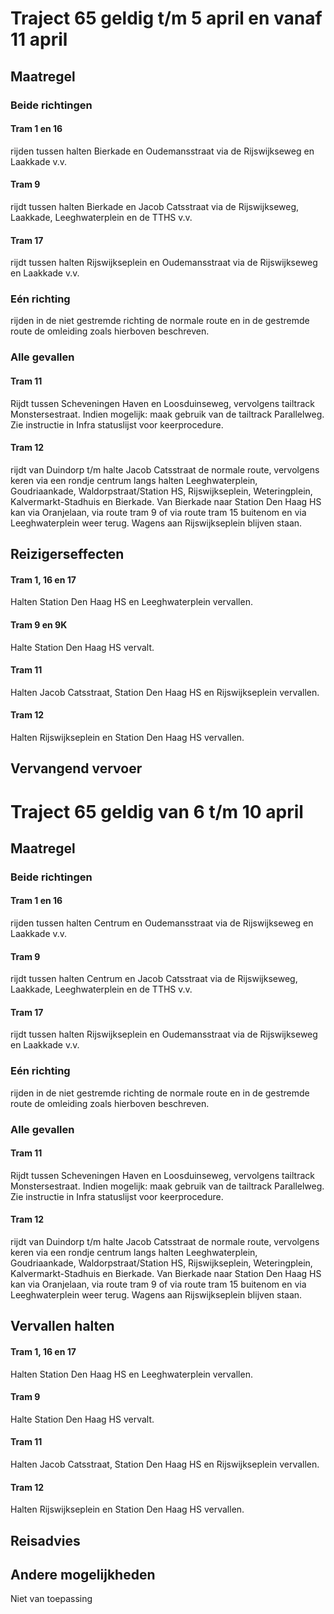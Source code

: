 # Traject 65 geldig t/m 5 april en vanaf 11 april 
## Maatregel
### Beide richtingen

#### Tram 1 en 16
rijden tussen halten Bierkade en Oudemansstraat via de Rijswijkseweg en Laakkade v.v.

#### Tram 9
rijdt tussen halten Bierkade en Jacob Catsstraat via de Rijswijkseweg, Laakkade, Leeghwaterplein en de TTHS v.v.

#### Tram 17
rijdt tussen halten Rijswijkseplein en Oudemansstraat via de Rijswijkseweg en Laakkade v.v.

### Eén richting
rijden in de niet gestremde richting de normale route en in de gestremde route de omleiding zoals hierboven beschreven.

### Alle gevallen

#### Tram 11
Rijdt tussen Scheveningen Haven en Loosduinseweg, vervolgens tailtrack Monstersestraat. Indien mogelijk: maak gebruik van de tailtrack Parallelweg. Zie instructie in Infra statuslijst voor keerprocedure.

#### Tram 12
rijdt van Duindorp t/m halte Jacob Catsstraat de normale route, vervolgens keren via een rondje centrum langs halten Leeghwaterplein, Goudriaankade, Waldorpstraat/Station HS, Rijswijkseplein, Weteringplein, Kalvermarkt-Stadhuis en Bierkade. Van Bierkade naar Station Den Haag HS kan via Oranjelaan, via route tram 9 of via route tram 15 buitenom en via Leeghwaterplein weer terug.
Wagens aan Rijswijkseplein blijven staan.

## Reizigerseffecten

#### Tram 1, 16 en 17
Halten Station Den Haag HS en Leeghwaterplein vervallen.

#### Tram 9 en 9K
Halte Station Den Haag HS vervalt.

#### Tram 11
Halten Jacob Catsstraat, Station Den Haag HS en Rijswijkseplein vervallen.

#### Tram 12
Halten Rijswijkseplein en Station Den Haag HS vervallen.

## Vervangend vervoer

# Traject 65 geldig van 6 t/m 10 april 
## Maatregel
### Beide richtingen

#### Tram 1 en 16
rijden tussen halten Centrum en Oudemansstraat via de Rijswijkseweg en Laakkade v.v.

#### Tram 9
rijdt tussen halten Centrum en Jacob Catsstraat via de Rijswijkseweg, Laakkade, Leeghwaterplein en de TTHS v.v.

#### Tram 17
rijdt tussen halten Rijswijkseplein en Oudemansstraat via de Rijswijkseweg en Laakkade v.v.

### Eén richting
rijden in de niet gestremde richting de normale route en in de gestremde route de omleiding zoals hierboven beschreven.

### Alle gevallen

#### Tram 11
Rijdt tussen Scheveningen Haven en Loosduinseweg, vervolgens tailtrack Monstersestraat. Indien mogelijk: maak gebruik van de tailtrack Parallelweg. Zie instructie in Infra statuslijst voor keerprocedure.

#### Tram 12
rijdt van Duindorp t/m halte Jacob Catsstraat de normale route, vervolgens keren via een rondje centrum langs halten Leeghwaterplein, Goudriaankade, Waldorpstraat/Station HS, Rijswijkseplein, Weteringplein, Kalvermarkt-Stadhuis en Bierkade. Van Bierkade naar Station Den Haag HS kan via Oranjelaan, via route tram 9 of via route tram 15 buitenom en via Leeghwaterplein weer terug.
Wagens aan Rijswijkseplein blijven staan.

## Vervallen halten

#### Tram 1, 16 en 17
Halten Station Den Haag HS en Leeghwaterplein vervallen.

#### Tram 9
Halte Station Den Haag HS vervalt.

#### Tram 11
Halten Jacob Catsstraat, Station Den Haag HS en Rijswijkseplein vervallen.

#### Tram 12
Halten Rijswijkseplein en Station Den Haag HS vervallen.

## Reisadvies

## Andere mogelijkheden
Niet van toepassing


